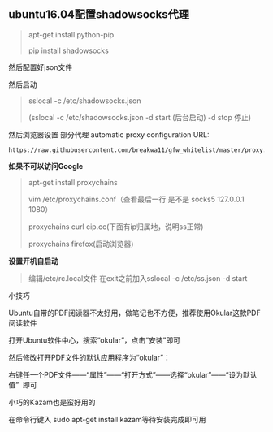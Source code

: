 ## ubuntu16.04配置shadowsocks代理

> apt-get  install python-pip
>
> pip install shadowsocks  

然后配置好json文件

然后启动

> sslocal -c /etc/shadowsocks.json
>
> (sslocal -c /etc/shadowsocks.json -d start (后台启动)  -d stop 停止)

然后浏览器设置 部分代理  automatic proxy configuration URL:

```
https://raw.githubusercontent.com/breakwa11/gfw_whitelist/master/proxy.pac 
```

**如果不可以访问Google**

> apt-get install proxychains
>
> vim /etc/proxychains.conf（查看最后一行 是不是 socks5 127.0.0.1 1080）
>
> proxychains curl cip.cc(下面有ip归属地，说明ss正常)
>
> proxychains firefox(启动浏览器)

**设置开机自启动**

> 编辑/etc/rc.local文件 在exit之前加入sslocal -c /etc/ss.json -d start

小技巧

Ubuntu自带的PDF阅读器不太好用，做笔记也不方便，推荐使用Okular这款PDF阅读软件

打开Ubuntu软件中心，搜索“okular”，点击“安装”即可

然后修改打开PDF文件的默认应用程序为“okular”：

右键任一个PDF文件——“属性”——“打开方式”——选择“okular”——“设为默认值”  即可

小巧的Kazam也是蛮好用的

在命令行键入 sudo apt-get install kazam等待安装完成即可用



